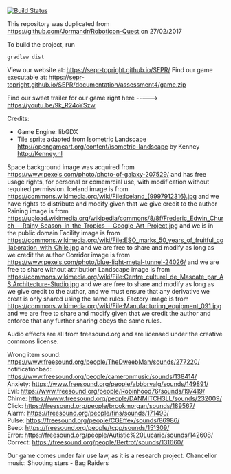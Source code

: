 [![Build Status](https://travis-ci.org/SEPR-TopRight/RoboticonQuest2.svg?branch=master)](https://travis-ci.org/SEPR-TopRight/RoboticonQuest2)

This repository was duplicated from https://github.com/Jormandr/Roboticon-Quest on 27/02/2017

To build the project, run

    gradlew dist
    
View our website at: https://sepr-topright.github.io/SEPR/
Find our game executable at: https://sepr-topright.github.io/SEPR/documentation/assessment4/game.zip

Find our sweet trailer for our game right here -----> https://youtu.be/9k_R24oYSzw

Credits:
- Game Engine: libGDX
- Tile sprite adapted from
  Isometric Landscape <http://opengameart.org/content/isometric-landscape>
  by Kenney <http://Kenney.nl>

Space background image was acquired from https://www.pexels.com/photo/photo-of-galaxy-207529/ and has free usage rights,
for personal or comemrcial use, with modification without required permission.
Iceland image is from https://commons.wikimedia.org/wiki/File:Iceland_(9997912316).jpg and we have rights to distribute and modify given that we give credit to the author
Raining image is from https://upload.wikimedia.org/wikipedia/commons/8/8f/Frederic_Edwin_Church_-_Rainy_Season_in_the_Tropics_-_Google_Art_Project.jpg and we is in the public domain
Facility image is from https://commons.wikimedia.org/wiki/File:ESO_marks_50_years_of_fruitful_collaboration_with_Chile.jpg and we are free to share and modify as long as we credit the author
Corridor image is from https://www.pexels.com/photo/blue-light-metal-tunnel-24026/ and we are free to share without attribution
Landscape image is from https://commons.wikimedia.org/wiki/File:Centre_culturel_de_Mascate_par_AS.Architecture-Studio.jpg and we are free to share and modify as long as we give credit to the author, and we must ensure that any derivative we creat is only shared using the same rules.
Factory image is from https://commons.wikimedia.org/wiki/File:Manufacturing_equipment_091.jpg and we are free to share and modify given that we credit the author and enforce that any further sharing obeys the same rules.

Audio effects are all from freesound.org and are licensed under the creative commons license. 

Wrong item sound: https://www.freesound.org/people/TheDweebMan/sounds/277220/       
notificationbad: https://www.freesound.org/people/cameronmusic/sounds/138414/       
Anxiety: https://www.freesound.org/people/abbbrvalg/sounds/149891/      
Evil: https://www.freesound.org/people/Robinhood76/sounds/197419/       
Chime: https://www.freesound.org/people/DANMITCH3LL/sounds/232009/      
Click: https://freesound.org/people/brookmorgan/sounds/189567/      
Alarm: https://freesound.org/people/fins/sounds/171493/         
Pulse: https://freesound.org/people/CGEffex/sounds/86986/       
Beep: https://freesound.org/people/tcpp/sounds/151309/      
Error: https://freesound.org/people/Autistic%20Lucario/sounds/142608/       
Correct: https://freesound.org/people/Bertrof/sounds/131660/        

Our game comes under fair use law, as it is a research project.
Chancellor music: Shooting stars - Bag Raiders 
